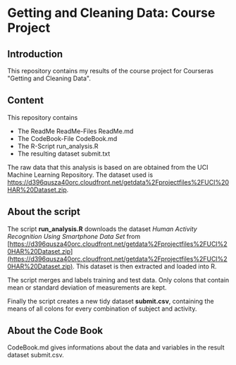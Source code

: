 Getting and Cleaning Data: Course Project
=========================================

Introduction
------------
This repository contains my results of the course project for Courseras "Getting and Cleaning Data".

Content
-------
This repository contains

- The ReadMe ReadMe-Files ReadMe.md
- The CodeBook-File CodeBook.md
- The R-Script run_analysis.R
- The resulting dataset submit.txt

The raw data that this analysis is based on are obtained from the UCI Machine Learning Repository. The dataset used is  https://d396qusza40orc.cloudfront.net/getdata%2Fprojectfiles%2FUCI%20HAR%20Dataset.zip.

About the script
----------------
The script **run_analysis.R** downloads the dataset *Human Activity Recognition Using Smartphone Data Set* from [https://d396qusza40orc.cloudfront.net/getdata%2Fprojectfiles%2FUCI%20HAR%20Dataset.zip](https://d396qusza40orc.cloudfront.net/getdata%2Fprojectfiles%2FUCI%20HAR%20Dataset.zip). This dataset is then extracted and loaded into R.

The script merges and labels training and test data. Only colons that contain mean or standard deviation of measurements are kept.

Finally the script creates a new tidy dataset **submit.csv**, containing the means of all colons for every combination of subject and activity.

About the Code Book
-------------------
CodeBook.md gives informations about the data and variables in the result dataset submit.csv.
